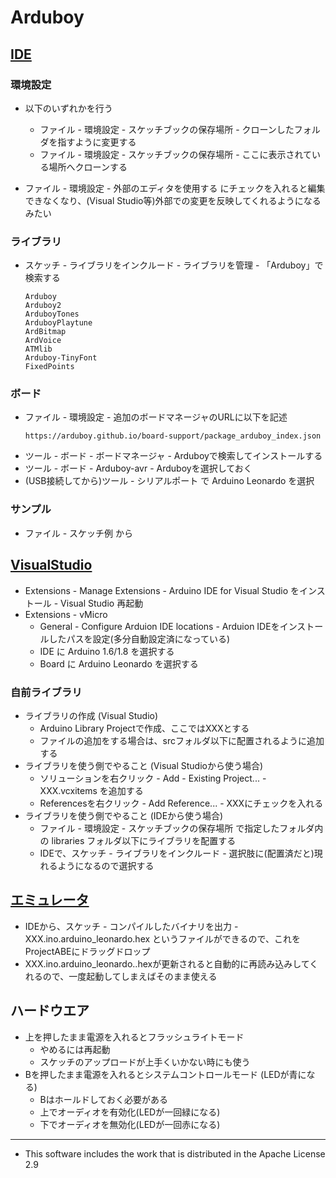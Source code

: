 # Arduboy

## [IDE](https://www.arduino.cc/en/Main/Software#download)

### 環境設定 
* 以下のいずれかを行う
    * ファイル - 環境設定 - スケッチブックの保存場所 - クローンしたフォルダを指すように変更する
    * ファイル - 環境設定 - スケッチブックの保存場所 - ここに表示されている場所へクローンする

* ファイル - 環境設定 - 外部のエディタを使用する にチェックを入れると編集できなくなり、(Visual Studio等)外部での変更を反映してくれるようになるみたい

### ライブラリ
* スケッチ - ライブラリをインクルード - ライブラリを管理 - 「Arduboy」で検索する
    ~~~
    Arduboy
    Arduboy2
    ArduboyTones
    ArduboyPlaytune
    ArdBitmap
    ArdVoice
    ATMlib
    Arduboy-TinyFont
    FixedPoints
    ~~~
    
### ボード
* ファイル - 環境設定 - 追加のボードマネージャのURLに以下を記述
    ~~~
    https://arduboy.github.io/board-support/package_arduboy_index.json 
    ~~~
* ツール - ボード - ボードマネージャ - Arduboyで検索してインストールする
* ツール - ボード - Arduboy-avr - Arduboyを選択しておく
* (USB接続してから)ツール - シリアルポート で Arduino Leonardo を選択

### サンプル
* ファイル - スケッチ例 から

## [VisualStudio](https://www.visualmicro.com/)
* Extensions - Manage Extensions - Arduino IDE for Visual Studio をインストール - Visual Studio 再起動
* Extensions - vMicro
    * General - Configure Arduion IDE locations - Arduion IDEをインストールしたパスを設定(多分自動設定済になっている)
    * IDE に Arduino 1.6/1.8 を選択する
    * Board に Arduino Leonardo を選択する

### 自前ライブラリ
* ライブラリの作成 (Visual Studio)
    * Arduino Library Projectで作成、ここではXXXとする
    * ファイルの追加をする場合は、srcフォルダ以下に配置されるように追加する
* ライブラリを使う側でやること (Visual Studioから使う場合)
    * ソリューションを右クリック - Add - Existing Project... - XXX.vcxitems を追加する
    * Referencesを右クリック - Add Reference... - XXXにチェックを入れる
*  ライブラリを使う側でやること (IDEから使う場合)
    * ファイル - 環境設定 - スケッチブックの保存場所 で指定したフォルダ内の libraries フォルダ以下にライブラリを配置する
    * IDEで、スケッチ - ライブラリをインクルード - 選択肢に(配置済だと)現れるようになるので選択する

## [エミュレータ](https://github.com/felipemanga/ProjectABE)
* IDEから、スケッチ - コンパイルしたバイナリを出力 - XXX.ino.arduino_leonardo.hex というファイルができるので、これをProjectABEにドラッグドロップ
* XXX.ino.arduino_leonardo..hexが更新されると自動的に再読み込みしてくれるので、一度起動してしまえばそのまま使える

## ハードウエア
* 上を押したまま電源を入れるとフラッシュライトモード
    * やめるには再起動
    * スケッチのアップロードが上手くいかない時にも使う
* Bを押したまま電源を入れるとシステムコントロールモード (LEDが青になる)
    * Bはホールドしておく必要がある
    * 上でオーディオを有効化(LEDが一回緑になる)
    * 下でオーディオを無効化(LEDが一回赤になる)

----
* This software includes the work that is distributed in the Apache License 2.9
<!--
TODO
    Math
        四元数
        テーブル使用サインコサイン
        DistanceFunctions
        ParametericSurface

    スプライト
        コンバーターの使用
        表示

    LED
        digitalWriteRGB(RGB_ON, RGB_OFF, RGB_OFF);
        digitalWriteRGB(RED_LED, RGB_ON);digitalWriteRGB(GREEN_LED, RGB_OFF);digitalWriteRGB(BLUE_LED, RGB_OFF);

        setRGBled(255, 0, 0);
        setRGBled(RED_LED, 255);setRGBled(RED_GREEN, 0);setRGBled(RED_BLUE, 0);

    EEPROM
        EEPROM_STORAGE_SPACE_START 以降がアプリから使用可能
        	    arduboy.print("\nEEPROM = ");
			arduboy.print(EEPROM_STORAGE_SPACE_START+1);
			arduboy.print(" = ");
			arduboy.print(EEPROM.read(EEPROM_STORAGE_SPACE_START));
    
    オーディオ
        Arduboy2Audio::enabled(),on(),off(),toggle()
        //ArduboyPlaytuneand ArduboyTones でonである必要がある
        if (!Arduboy2Audio::enabled()) {
		 Arduboy2Audio::on();
	    }
-->